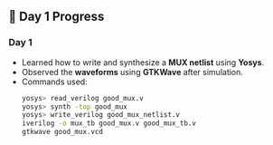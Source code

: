 ## 📅 Day 1 Progress

### Day 1
- Learned how to write and synthesize a **MUX netlist** using **Yosys**.
- Observed the **waveforms** using **GTKWave** after simulation.
- Commands used:
  ```bash
  yosys> read_verilog good_mux.v
  yosys> synth -top good_mux
  yosys> write_verilog good_mux_netlist.v
  iverilog -o mux_tb good_mux.v good_mux_tb.v
  gtkwave good_mux.vcd
